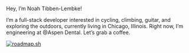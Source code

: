 Hey, I’m Noah Tibben-Lembke!

I’m a full-stack developer interested in cycling, climbing, guitar, and exploring the outdoors, currently living in Chicago, Illinois. Right now, I’m engineering at @Aspen Dental. Let’s grab a coffee.

[<a href="https://roadmap.sh"><img src="https://roadmap.sh/card/wide/669004e7600e4dccf24204a5?variant=dark&roadmaps=full-stack" alt="roadmap.sh"/></a>
](https://roadmap.sh/card/tall/669004e7600e4dccf24204a5?variant=dark)
